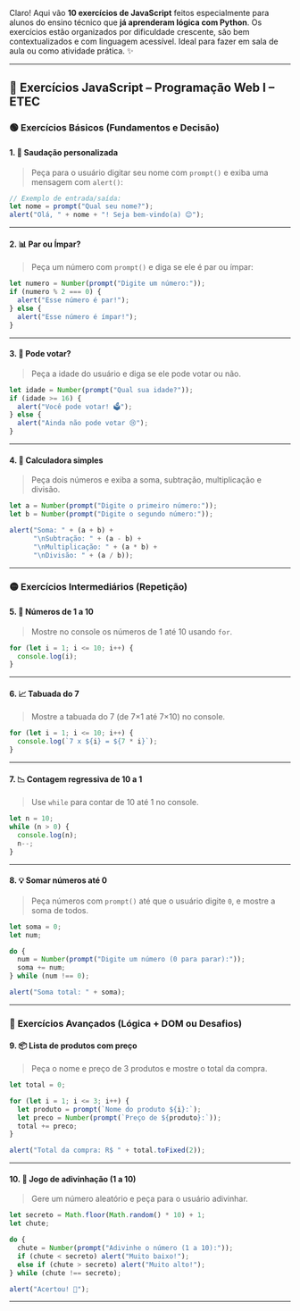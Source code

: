 Claro! Aqui vão **10 exercícios de JavaScript** feitos especialmente para alunos do ensino técnico que **já aprenderam lógica com Python**. Os exercícios estão organizados por dificuldade crescente, são bem contextualizados e com linguagem acessível. Ideal para fazer em sala de aula ou como atividade prática. ✨

---

## 🧠 Exercícios JavaScript – Programação Web I – ETEC

### 🟢 **Exercícios Básicos (Fundamentos e Decisão)**

#### 1. 👋 Saudação personalizada

> Peça para o usuário digitar seu nome com `prompt()` e exiba uma mensagem com `alert()`:

```js
// Exemplo de entrada/saída:
let nome = prompt("Qual seu nome?");
alert("Olá, " + nome + "! Seja bem-vindo(a) 😊");
```

---

#### 2. 📊 Par ou Ímpar?

> Peça um número com `prompt()` e diga se ele é par ou ímpar:

```js
let numero = Number(prompt("Digite um número:"));
if (numero % 2 === 0) {
  alert("Esse número é par!");
} else {
  alert("Esse número é ímpar!");
}
```

---

#### 3. 🎂 Pode votar?

> Peça a idade do usuário e diga se ele pode votar ou não.

```js
let idade = Number(prompt("Qual sua idade?"));
if (idade >= 16) {
  alert("Você pode votar! 🗳️");
} else {
  alert("Ainda não pode votar 😢");
}
```

---

#### 4. 🧮 Calculadora simples

> Peça dois números e exiba a soma, subtração, multiplicação e divisão.

```js
let a = Number(prompt("Digite o primeiro número:"));
let b = Number(prompt("Digite o segundo número:"));

alert("Soma: " + (a + b) +
      "\nSubtração: " + (a - b) +
      "\nMultiplicação: " + (a * b) +
      "\nDivisão: " + (a / b));
```

---

### 🟡 **Exercícios Intermediários (Repetição)**

#### 5. 🔢 Números de 1 a 10

> Mostre no console os números de 1 até 10 usando `for`.

```js
for (let i = 1; i <= 10; i++) {
  console.log(i);
}
```

---

#### 6. 📈 Tabuada do 7

> Mostre a tabuada do 7 (de 7×1 até 7×10) no console.

```js
for (let i = 1; i <= 10; i++) {
  console.log(`7 x ${i} = ${7 * i}`);
}
```

---

#### 7. 📉 Contagem regressiva de 10 a 1

> Use `while` para contar de 10 até 1 no console.

```js
let n = 10;
while (n > 0) {
  console.log(n);
  n--;
}
```

---

#### 8. 💡 Somar números até 0

> Peça números com `prompt()` até que o usuário digite `0`, e mostre a soma de todos.

```js
let soma = 0;
let num;

do {
  num = Number(prompt("Digite um número (0 para parar):"));
  soma += num;
} while (num !== 0);

alert("Soma total: " + soma);
```

---

### 🔴 **Exercícios Avançados (Lógica + DOM ou Desafios)**

#### 9. 📦 Lista de produtos com preço

> Peça o nome e preço de 3 produtos e mostre o total da compra.

```js
let total = 0;

for (let i = 1; i <= 3; i++) {
  let produto = prompt(`Nome do produto ${i}:`);
  let preco = Number(prompt(`Preço de ${produto}:`));
  total += preco;
}

alert("Total da compra: R$ " + total.toFixed(2));
```

---

#### 10. 🧠 Jogo de adivinhação (1 a 10)

> Gere um número aleatório e peça para o usuário adivinhar.

```js
let secreto = Math.floor(Math.random() * 10) + 1;
let chute;

do {
  chute = Number(prompt("Adivinhe o número (1 a 10):"));
  if (chute < secreto) alert("Muito baixo!");
  else if (chute > secreto) alert("Muito alto!");
} while (chute !== secreto);

alert("Acertou! 🎯");
```

---


